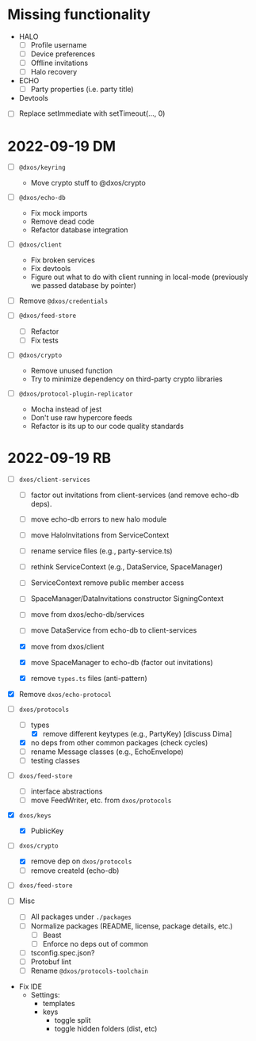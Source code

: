 # Missing functionality

- HALO
  - [ ] Profile username
  - [ ] Device preferences
  - [ ] Offline invitations
  - [ ] Halo recovery
- ECHO
  - [ ] Party properties (i.e. party title)
- Devtools

- [ ] Replace setImmediate with setTimeout(..., 0)

# 2022-09-19 DM
 
- [ ] `@dxos/keyring`
  - Move crypto stuff to @dxos/crypto

- [ ] `@dxos/echo-db`
  - Fix mock imports
  - Remove dead code
  - Refactor database integration

- [ ] `@dxos/client`
  - Fix broken services
  - Fix devtools
  - Figure out what to do with client running in local-mode (previously we passed database by pointer)

- [ ] Remove `@dxos/credentials`

- [ ] `@dxos/feed-store`
  - [ ] Refactor
  - [ ] Fix tests

- [ ] `@dxos/crypto`
  - Remove unused function
  - Try to minimize dependency on third-party crypto libraries

- [ ] `@dxos/protocol-plugin-replicator`
  - Mocha instead of jest
  - Don't use raw hypercore feeds
  - Refactor is its up to our code quality standards

# 2022-09-19 RB

- [ ] `dxos/client-services`
  - [ ] factor out invitations from client-services (and remove echo-db deps).
  - [ ] move echo-db errors to new halo module
  - [ ] move HaloInvitations from ServiceContext

  - [ ] rename service files (e.g., party-service.ts)

  - [ ] rethink ServiceContext (e.g., DataService, SpaceManager)
  - [ ] ServiceContext remove public member access
  - [ ] SpaceManager/DataInvitations constructor SigningContext
  - [ ] move from dxos/echo-db/services
  - [ ] move DataService from echo-db to client-services
  - [x] move from dxos/client
  - [x] move SpaceManager to echo-db (factor out invitations)
  - [x] remove `types.ts` files (anti-pattern)

- [x] Remove `dxos/echo-protocol`
- [ ] `dxos/protocols`
  - [ ] types
    - [x] remove different keytypes (e.g., PartyKey) [discuss Dima]
  - [x] no deps from other common packages (check cycles)
  - [ ] rename Message classes (e.g., EchoEnvelope)
  - [ ] testing classes
- [ ] `dxos/feed-store`
  - [ ] interface abstractions
  - [ ] move FeedWriter, etc. from `dxos/protocols`
- [x] `dxos/keys`
  - [x] PublicKey
- [ ] `dxos/crypto`
  - [x] remove dep on `dxos/protocols`
  - [ ] remove createId (echo-db)
- [ ] `dxos/feed-store`

- [ ] Misc
  - [ ] All packages under `./packages`
  - [ ] Normalize packages (README, license, package details, etc.)
    - [ ] Beast
    - [ ] Enforce no deps out of common
  - [ ] tsconfig.spec.json?
  - [ ] Protobuf lint
  - [ ] Rename `@dxos/protocols-toolchain`

- Fix IDE
  - Settings:
    - templates
    - keys
      - toggle split
      - toggle hidden folders (dist, etc)
